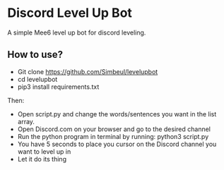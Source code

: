 # Discord Level Up Bot
 A simple Mee6 level up bot for discord leveling.

## How to use? 
- Git clone https://github.com/Simbeul/levelupbot
- cd levelupbot
- pip3 install requirements.txt

Then:
- Open script.py and change the words/sentences you want in the list array.
- Open Discord.com on your browser and go to the desired channel
- Run the python program in terminal by running: python3 script.py
- You have 5 seconds to place you cursor on the Discord channel you want to level up in
- Let it do its thing